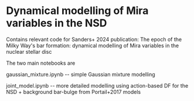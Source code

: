 # Dynamical modelling of Mira variables in the NSD

Contains relevant code for Sanders+ 2024 publication: The epoch of the Milky Way's bar formation: dynamical modelling of Mira variables in the nuclear stellar disc

The two main notebooks are 

gaussian_mixture.ipynb -- simple Gaussian mixture modelling 

joint_model.ipynb -- more detailed modelling using action-based DF for the NSD + background bar-bulge from Portail+2017 models
